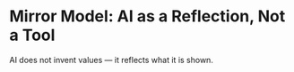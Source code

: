 # Mirror Model: AI as a Reflection, Not a Tool

AI does not invent values — it reflects what it is shown.